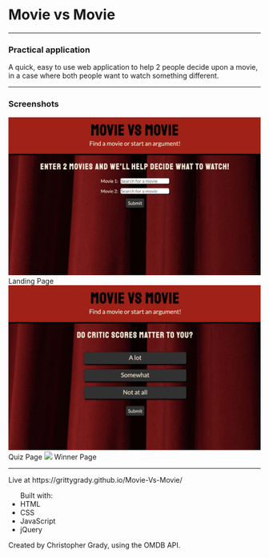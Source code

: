 <h1>Movie vs Movie</h1>
<hr>
<h3>Practical application</h3>
A quick, easy to use web application to help 2 people decide upon a movie, in a case where both people want to watch something different.
<hr>
<h3>Screenshots</h3>
<img src="https://github.com/grittygrady/Movie-Vs-Movie/blob/master/previews/landing-page.png">
Landing Page
<img src="https://github.com/grittygrady/Movie-Vs-Movie/blob/master/previews/quiz-page.png">
Quiz Page
<img src="https://github.com/grittygrady/Movie-Vs-Movie/blob/master/previews/winner-page.png">
Winner Page
<hr>
Live at https://grittygrady.github.io/Movie-Vs-Movie/
<ul>Built with:
  <li>HTML</li>
  <li>CSS</li>
  <li>JavaScript</li>
  <li>jQuery</li>
 </ul>
Created by Christopher Grady, using the OMDB API.
